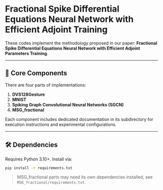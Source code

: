 # Fractional Spike Differential Equations Neural Network with Efficient Adjoint Training

These codes implement the methodology proposed in our paper: **Fractional Spike Differential Equations Neural Network with Efficient Adjoint Parameters Training**.

---

## 📌 Core Components
There are four parts of implementations:

1. **DVS128Gesture**  
2. **MNIST**  
3. **Spiking Graph Convolutional Neural Networks (SGCN)**  
4. **MSG_fractional**  

Each component includes dedicated documentation in its subdirectory for execution instructions and experimental configurations.

---

## 🛠️ Dependencies
Requires Python 3.10+. Install via:
```bash
pip install -r requirements.txt
```

> MSG_fractional parts may need its own dependencies installed, see `MSG_fractional/requirements.txt`.
